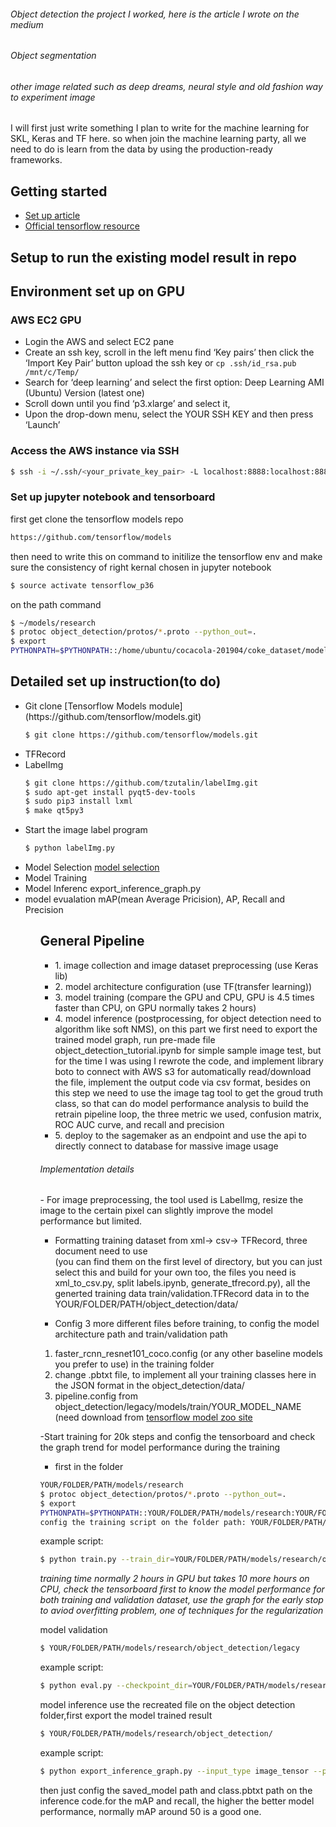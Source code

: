 <h6>Object detection the project I worked, here is the article I wrote on the medium</h6>
<h6>Object segmentation</h6>
<h6>other image related such as deep dreams, neural style and old fashion way to experiment image</h6> 

I will first just write something I plan to write for the machine learning for SKL, Keras and TF here. 
so when join the machine learning party, all we need to do is learn from the data by using the production-ready frameworks. 

## Getting started

* [Set up article](https://towardsdatascience.com/how-to-train-your-own-object-detector-with-tensorflows-object-detector-api-bec72ecfe1d9) 
* [Official tensorflow resource](https://github.com/tensorflow/models/tree/master/research/object_detection)   

## Setup to run the existing model result in repo
## Environment set up on GPU 
### AWS EC2 GPU
- Login the AWS and select EC2 pane
- Create an ssh key, scroll in the left menu find ‘Key pairs’ then click the ‘Import Key Pair’ button upload the ssh key
or ```cp .ssh/id_rsa.pub /mnt/c/Temp/ ```
- Search for ‘deep learning’ and select the first option: Deep Learning AMI (Ubuntu) Version (latest one) 
- Scroll down until you find ‘p3.xlarge’ and select it, 
- Upon the drop-down menu, select the YOUR SSH KEY and then press ‘Launch’ 

### Access the AWS instance via SSH 
```bash 
$ ssh -i ~/.ssh/<your_private_key_pair> -L localhost:8888:localhost:8888 ubuntu@<your instance IP> 
``` 
### Set up jupyter notebook and tensorboard 
first get clone the tensorflow models repo 
```bash
https://github.com/tensorflow/models 
```
then need to write this on command to initilize the tensorflow env and make sure the consistency of right kernal chosen in jupyter notebook 
```bash
$ source activate tensorflow_p36 
```
on the path command  
```bash 
$ ~/models/research
$ protoc object_detection/protos/*.proto --python_out=.
$ export
PYTHONPATH=$PYTHONPATH::/home/ubuntu/cocacola-201904/coke_dataset/models/research:/home/ubuntu/cocacola-201904/coke_dataset/models/research/slim 
```

## Detailed set up instruction(to do) 
<ul>
  <li>Git clone [Tensorflow Models module](https://github.com/tensorflow/models.git)
    
```bash
$ git clone https://github.com/tensorflow/models.git 
```
</li>
  <li>TFRecord</li>
  <li>LabelImg

```bash
$ git clone https://github.com/tzutalin/labelImg.git 
$ sudo apt-get install pyqt5-dev-tools
$ sudo pip3 install lxml
$ make qt5py3
```
  </li>
  <li>Start the image label program 
  
```bash 
$ python labelImg.py 
``` 
  </li> 
<li>Model Selection <a href='https://github.com/tensorflow/models/blob/master/research/object_detection/g3doc/detection_model_zoo.md'> model selection </a>
</li> 
<li>Model Training </li> 
<li>Model Inferenc export_inference_graph.py </li>
<li>model evualation mAP(mean Average Pricision), AP, Recall and Precision
</li>
<ul> 

## General Pipeline
<ul>
    <li>
        1. image collection and image dataset preprocessing (use Keras lib)
    </li>
    <li>
        2. model architecture configuration (use TF(transfer learning)) 
    </li>
    <li>
        3. model training (compare the GPU and CPU, GPU is 4.5 times faster than CPU, on GPU normally takes 2 hours)
    </li>
    <li>
        4. model inference (postprocessing, for object detection need to algorithm like soft NMS), on this part we first need to export the trained model graph, run pre-made file object_detection_tutorial.ipynb for simple sample image test, but for the time I was using I rewrote the code, and implement library boto to connect with AWS s3 for automatically read/download the file, implement the output code via csv format, besides on this step we need to use the image tag tool to get the groud truth class, so that can do model performance analysis to build the retrain pipeline loop, the three metric we used, confusion matrix, ROC AUC curve, and recall and precision 
    </li>
    <li>
        5. deploy to the sagemaker as an endpoint and use the api to directly connect to database for massive image usage
    </li>
</ul>

<h6>Implementation details</h6> 
- For image preprocessing, the tool used is LabelImg, resize the image to the certain pixel can slightly improve the model performance but limited. <br/> 

- Formatting training dataset from xml-> csv-> TFRecord, three document need to use <br/> 
(you can find them on the first level of directory, but you can just select this and build for your own too, the files you need is xml_to_csv.py, split labels.ipynb, generate_tfrecord.py), all the generted training data train/validation.TFRecord data in to the YOUR/FOLDER/PATH/object_detection/data/ <br/> 

- Config 3 more different files before training, to config the model architecture path and train/validation path <br/> 
1. faster_rcnn_resnet101_coco.config (or any other baseline models you prefer to use) in the training folder <br/> 
2. change .pbtxt file, to implement all your training classes here in the JSON format in the object_detection/data/ <br/> 
3. pipeline.config from object_detection/legacy/models/train/YOUR_MODEL_NAME (need download from <a href='https://github.com/tensorflow/models/blob/master/research/object_detection/g3doc/detection_model_zoo.md)'>tensorflow model zoo site</a> <br/> 

-Start training for 20k steps and config the tensorboard and check the graph trend for model performance during the training <br/>  
- first in the folder 
```bash
YOUR/FOLDER/PATH/models/research 
$ protoc object_detection/protos/*.proto --python_out=.
$ export
PYTHONPATH=$PYTHONPATH::YOUR/FOLDER/PATH/models/research:YOUR/FOLDER/PATH/models/research/slim 
config the training script on the folder path: YOUR/FOLDER/PATH/models/research/object_detection/legacy
```
example script: 
```bash
$ python train.py --train_dir=YOUR/FOLDER/PATH/models/research/object_detection/legacy/models/train --pipeline_config_path=YOUR/FOLDER/PATH/training/faster_rcnn_resnet101_coco.config 
```
<i>training time normally 2 hours in GPU but takes 10 more hours on CPU, check the tensorboard first to know the model performance for both training and validation dataset, use the graph for the early stop to aviod overfitting problem, one of techniques for the regularization</i>

model validation 
```bash 
$ YOUR/FOLDER/PATH/models/research/object_detection/legacy 
```
example script: 
```bash 
$ python eval.py --checkpoint_dir=YOUR/FOLDER/PATH/models/research/object_detection/legacy/models/train --eval_dir='eval' --pipeline_config_path=YOUR/FOLDER/PATH/training/faster_rcnn_resnet101_coco.config 
```
model inference use the recreated file on the object detection folder,first export the model trained result 
```bash
$ YOUR/FOLDER/PATH/models/research/object_detection/
```
example script: 
```bash
$ python export_inference_graph.py --input_type image_tensor --pipeline_config_path YOUR/FOLDER/PATH/training/faster_rcnn_resnet101_coco.config --trained_checkpoint_prefix legacy/models/train/model.ckpt-YOUR-TRAINING-STEPS--output_directory legacy/models/train 
```
then just config the saved_model path and class.pbtxt path on the inference code.for the mAP and recall, the higher the better model performance, normally mAP around 50 is a good one.
